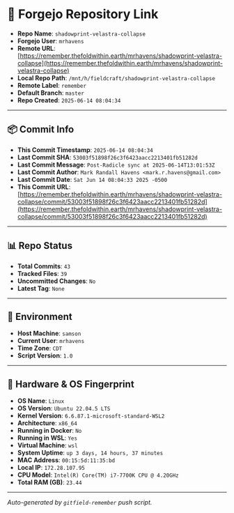 # 🔗 Forgejo Repository Link

- **Repo Name**: `shadowprint-velastra-collapse`
- **Forgejo User**: `mrhavens`
- **Remote URL**: [https://remember.thefoldwithin.earth/mrhavens/shadowprint-velastra-collapse](https://remember.thefoldwithin.earth/mrhavens/shadowprint-velastra-collapse)
- **Local Repo Path**: `/mnt/h/fieldcraft/shadowprint-velastra-collapse`
- **Remote Label**: `remember`
- **Default Branch**: `master`
- **Repo Created**: `2025-06-14 08:04:34`

---

## 📦 Commit Info

- **This Commit Timestamp**: `2025-06-14 08:04:34`
- **Last Commit SHA**: `53003f51898f26c3f6423aacc2213401fb51282d`
- **Last Commit Message**: `Post-Radicle sync at 2025-06-14T13:01:53Z`
- **Last Commit Author**: `Mark Randall Havens <mark.r.havens@gmail.com>`
- **Last Commit Date**: `Sat Jun 14 08:04:33 2025 -0500`
- **This Commit URL**: [https://remember.thefoldwithin.earth/mrhavens/shadowprint-velastra-collapse/commit/53003f51898f26c3f6423aacc2213401fb51282d](https://remember.thefoldwithin.earth/mrhavens/shadowprint-velastra-collapse/commit/53003f51898f26c3f6423aacc2213401fb51282d)

---

## 📊 Repo Status

- **Total Commits**: `43`
- **Tracked Files**: `39`
- **Uncommitted Changes**: `No`
- **Latest Tag**: `None`

---

## 🧭 Environment

- **Host Machine**: `samson`
- **Current User**: `mrhavens`
- **Time Zone**: `CDT`
- **Script Version**: `1.0`

---

## 🧬 Hardware & OS Fingerprint

- **OS Name**: `Linux`
- **OS Version**: `Ubuntu 22.04.5 LTS`
- **Kernel Version**: `6.6.87.1-microsoft-standard-WSL2`
- **Architecture**: `x86_64`
- **Running in Docker**: `No`
- **Running in WSL**: `Yes`
- **Virtual Machine**: `wsl`
- **System Uptime**: `up 3 days, 14 hours, 37 minutes`
- **MAC Address**: `00:15:5d:11:35:bd`
- **Local IP**: `172.28.107.95`
- **CPU Model**: `Intel(R) Core(TM) i7-7700K CPU @ 4.20GHz`
- **Total RAM (GB)**: `23.44`

---

_Auto-generated by `gitfield-remember` push script._

